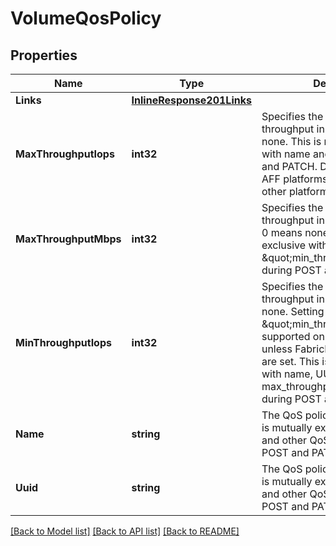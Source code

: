# VolumeQosPolicy

## Properties

Name | Type | Description | Notes
------------ | ------------- | ------------- | -------------
**Links** | [**InlineResponse201Links**](inline_response_201__links.md) |  | [optional] 
**MaxThroughputIops** | **int32** | Specifies the maximum throughput in IOPS, 0 means none. This is mutually exclusive with name and UUID during POST and PATCH. Default is 15000 on AFF platforms and 10000 on all other platforms. | [optional] 
**MaxThroughputMbps** | **int32** | Specifies the maximum throughput in Megabytes per sec, 0 means none. This is mutually exclusive with name, UUID and \&quot;min_throughput_iops\&quot; during POST and PATCH. | [optional] 
**MinThroughputIops** | **int32** | Specifies the minimum throughput in IOPS, 0 means none. Setting \&quot;min_throughput\&quot; is supported on AFF platforms only, unless FabricPool tiering policies are set. This is mutually exclusive with name, UUID and\&quot; max_throughput_mbps\&quot; during POST and PATCH. | [optional] 
**Name** | **string** | The QoS policy group name. This is mutually exclusive with UUID and other QoS attributes during POST and PATCH. | [optional] 
**Uuid** | **string** | The QoS policy group UUID. This is mutually exclusive with name and other QoS attributes during POST and PATCH. | [optional] 

[[Back to Model list]](../README.md#documentation-for-models) [[Back to API list]](../README.md#documentation-for-api-endpoints) [[Back to README]](../README.md)


